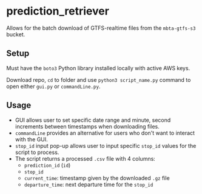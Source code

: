 # prediction_retriever
Allows for the batch download of GTFS-realtime files from the `mbta-gtfs-s3` bucket.

## Setup
Must have the `boto3` Python library installed locally with active AWS keys.

Download repo, `cd` to folder and use `python3 script_name.py` command to open either `gui.py` or `commandLine.py`.

## Usage
- GUI allows user to set specific date range and minute, second increments between timestamps when downloading files.
- `commandLine` provides an alternative for users who don't want to interact with the GUI.
- `stop_id` input pop-up allows user to input specific `stop_id` values for the script to process.
- The script returns a processed `.csv` file with 4 columns:
  - `prediction_id` (`id`)
  - `stop_id`
  - `current_time`: timestamp given by the downloaded `.gz` file 
  - `departure_time`: next departure time for the `stop_id`
